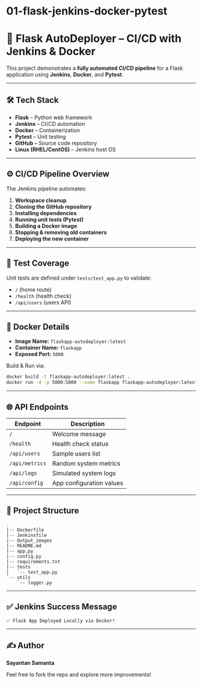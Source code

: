# 01-flask-jenkins-docker-pytest

# 🚀 Flask AutoDeployer – CI/CD with Jenkins & Docker

This project demonstrates a **fully automated CI/CD pipeline** for a Flask application using **Jenkins**, **Docker**, and **Pytest**.

---

## 🛠️ Tech Stack

- **Flask** – Python web framework
- **Jenkins** – CI/CD automation
- **Docker** – Containerization
- **Pytest** – Unit testing
- **GitHub** – Source code repository
- **Linux (RHEL/CentOS)** – Jenkins host OS

---

## ⚙️ CI/CD Pipeline Overview

The Jenkins pipeline automates:

1. **Workspace cleanup**
2. **Cloning the GitHub repository**
3. **Installing dependencies**
4. **Running unit tests (Pytest)**
5. **Building a Docker image**
6. **Stopping & removing old containers**
7. **Deploying the new container**

---

## 🧪 Test Coverage

Unit tests are defined under `tests/test_app.py` to validate:

- `/` (home route)
- `/health` (health check)
- `/api/users` (users API)

---

## 🐳 Docker Details

- **Image Name:** `flaskapp-autodeployer:latest`
- **Container Name:** `flaskapp`
- **Exposed Port:** `5000`

Build & Run via:
```bash
docker build -t flaskapp-autodeployer:latest .
docker run -d -p 5000:5000 --name flaskapp flaskapp-autodeployer:latest
```

---

## 🌐 API Endpoints

| Endpoint          | Description                  |
|------------------|------------------------------|
| `/`              | Welcome message              |
| `/health`        | Health check status          |
| `/api/users`     | Sample users list            |
| `/api/metrics`   | Random system metrics        |
| `/api/logs`      | Simulated system logs        |
| `/api/config`    | App configuration values     |

---

## 📁 Project Structure

```
.
|-- Dockerfile
|-- Jenkinsfile
|-- Output_images
|-- README.md
|-- app.py
|-- config.py
|-- requirements.txt
|-- tests
|   `-- test_app.py
`-- utils
    `-- logger.py
```

---

## ✅ Jenkins Success Message

```
✅ Flask App Deployed Locally via Docker!
```

---

## ✍️ Author

**Sayantan Samanta**

Feel free to fork the repo and explore more improvements!
